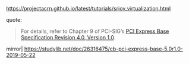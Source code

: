 
https://projectacrn.github.io/latest/tutorials/sriov_virtualization.html

quote:
>For details, refer to Chapter 9 of PCI-SIG’s [PCI Express Base Specification Revision 4.0, Version 1.0](https://pcisig.com/pci-express-architecture-configuration-space-test-specification-revision-40-version-10).

mirror| https://studylib.net/doc/26316475/cb-pci-express-base-5.0r1.0-2019-05-22
